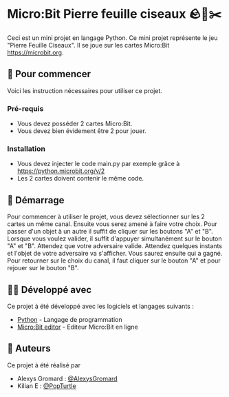 # Micro:Bit Pierre feuille ciseaux 🪨🍃✂️
Ceci est un mini projet en langage Python. Ce mini projet représente le jeu "Pierre Feuille Ciseaux". Il se joue sur les cartes Micro:Bit https://microbit.org. 

## 🏁 Pour commencer
Voici les instruction nécessaires pour utiliser ce projet.
### Pré-requis
- Vous devez posséder 2 cartes Micro:Bit.
- Vous devez bien évidement être 2 pour jouer.

### Installation
- Vous devez injecter le code main.py par exemple grâce à https://python.microbit.org/v/2
- Les 2 cartes doivent contenir le même code.
## 🚦 Démarrage 
Pour commencer à utiliser le projet, vous devez sélectionner sur les 2 cartes un même canal. Ensuite vous serez amené à faire votre choix. Pour passer d'un objet à un autre il suffit de cliquer sur les boutons "A" et "B". Lorsque vous voulez valider, il suffit d'appuyer simultanément sur le bouton "A" et "B". Attendez que votre adversaire valide. Attendez quelques instants et l'objet de votre adversaire va s'afficher. Vous saurez ensuite qui a gagné. Pour retourner sur le choix du canal, il faut cliquer sur le bouton "A" et pour rejouer sur le bouton "B".
## 🧑‍💻 Développé avec
Ce projet à été développé avec les logiciels et langages suivants :
- [Python](https://www.python.org) - Langage de programmation 
- [Micro:Bit editor](https://python.microbit.org/v/2) - Editeur Micro:Bit en ligne
## 👥 Auteurs
Ce projet à été réalisé par 
- Alexys Gromard : [@AlexysGromard](https://github.com/AlexysGromard) 
- Kilian E : [@PopTurtle](https://github.com/PopTurtle)
